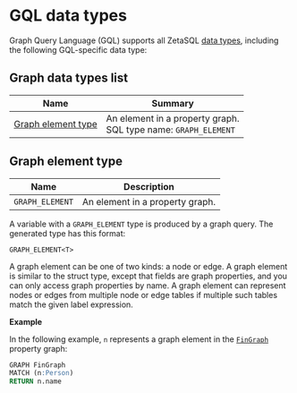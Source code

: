 

<!-- mdlint off(WHITESPACE_LINE_LENGTH) -->

# GQL data types

Graph Query Language (GQL) supports all ZetaSQL [data types][data-types],
including the following GQL-specific data type:

## Graph data types list

<table>
  <thead>
    <tr>
      <th>Name</th>
      <th>Summary</th>
    </tr>
  </thead>
  <tbody>

<tr>
  <td><a href="#graph_element_type">Graph element type</a>
</td>
  <td>
    An element in a property graph.<br/>
    SQL type name: <code>GRAPH_ELEMENT</code>
  </td>
</tr>

  </tbody>
</table>

## Graph element type 
<a id="graph_element_type"></a>

<table>
<thead>
<tr>
<th>Name</th>
<th>Description</th>
</tr>
</thead>
<tbody>
<tr>
<td><code>GRAPH_ELEMENT</code></td>
<td>
  An element in a property graph.
</td>
</tr>
</tbody>
</table>

A variable with a `GRAPH_ELEMENT` type is produced by a graph query.
The generated type has this format:

```
GRAPH_ELEMENT<T>
```

A graph element can be one of two kinds: a node or edge.
A graph element is similar to the struct type, except that fields are
graph properties, and you can only access graph properties by name.
A graph element can represent nodes or edges from multiple node or edge tables
if multiple such tables match the given label expression.

**Example**

In the following example, `n` represents a graph element in the
[`FinGraph`][fin-graph] property graph:

```sql
GRAPH FinGraph
MATCH (n:Person)
RETURN n.name
```

[graph-query]: https://github.com/google/zetasql/blob/master/docs/graph-intro.md

[fin-graph]: https://github.com/google/zetasql/blob/master/docs/graph-schema-statements.md#fin_graph

[data-types]: https://github.com/google/zetasql/blob/master/docs/data-types.md

